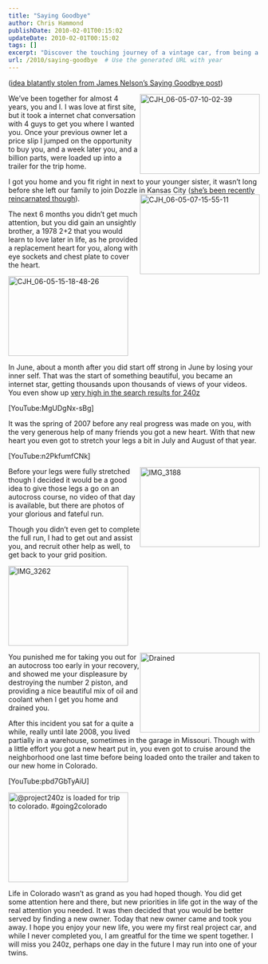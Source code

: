 ```yaml
---
title: "Saying Goodbye"
author: Chris Hammond
publishDate: 2010-02-01T00:15:02
updateDate: 2010-02-01T00:15:02
tags: []
excerpt: "Discover the touching journey of a vintage car, from being a first love to parting ways with its owner. Watch the transformation unfold in this emotional tale."
url: /2010/saying-goodbye  # Use the generated URL with year
---
```

<p>(<a href="https://mywifeisfaster.blogspot.com/2010/01/saying-goodbye.html" target="_blank">idea blatantly stolen from James Nelson’s Saying Goodbye post</a>)</p>  <p><a title="CJH_06-05-07-10-02-39 by chrishammond, on Flickr" href="https://www.flickr.com/photos/chammond/4140330336/"><img style="display: inline; margin-left: 0px; margin-right: 0px" alt="CJH_06-05-07-10-02-39" align="right" src="https://farm3.static.flickr.com/2488/4140330336_61e4511b6a_m.jpg" width="240" height="160" /></a>We’ve been together for almost 4 years, you and I. I was love at first site, but it took a internet chat conversation with 4 guys to get you where I wanted you. Once your previous owner let a price slip I jumped on the opportunity to buy you, and a week later you, and a billion parts, were loaded up into a trailer for the trip home. </p>  <p>I got you home and you fit right in next to your younger sister, it wasn’t long before she left our family to join Dozzle in Kansas City (<a href="https://www.project350z.com/" target="_blank">she’s been recently reincarnated though</a>). <a title="CJH_06-05-07-15-55-11 by chrishammond, on Flickr" href="https://www.flickr.com/photos/chammond/4139593465/"><img alt="CJH_06-05-07-15-55-11" align="right" src="https://farm3.static.flickr.com/2572/4139593465_736007c3d4_m.jpg" width="240" height="160" /></a></p>  <p>The next 6 months you didn’t get much attention, but you did gain an unsightly brother, a 1978 2+2 that you would learn to love later in life, as he provided a replacement heart for you, along with eye sockets and chest plate to cover the heart.</p> <a title="CJH_06-05-15-18-48-26 by chrishammond, on Flickr" href="https://www.flickr.com/photos/chammond/4321433512/"><img alt="CJH_06-05-15-18-48-26" src="https://farm3.static.flickr.com/2729/4321433512_984788c373_m.jpg" width="240" height="160" /></a>   <p>In June, about a month after you did start off strong in June by losing your inner self. That was the start of something beautiful, you became an internet star, getting thousands upon thousands of views of your videos. You even show up <a href="https://www.google.com/search?hl=en&amp;source=hp&amp;q=240z" target="_blank">very high in the search results for 240z</a>&#160;</p>  <p>[YouTube:MgUDgNx-sBg]</p>  <p>It was the spring of 2007 before any real progress was made on you, with the very generous help of many friends you got a new heart. With that new heart you even got to stretch your legs a bit in July and August of that year.</p>  <p>[YouTube:n2PkfumfCNk]</p>  <p><a title="IMG_3188 by chrishammond, on Flickr" href="https://www.flickr.com/photos/chammond/1099837993/"><img style="display: inline; margin-left: 0px; margin-right: 0px" alt="IMG_3188" align="right" src="https://farm2.static.flickr.com/1152/1099837993_3ca01e4aed_m.jpg" width="240" height="160" /></a>Before your legs were fully stretched though I decided it would be a good idea to give those legs a go on an autocross course, no video of that day is available, but there are photos of your glorious and fateful run.</p>  <p>Though you didn’t even get to complete the full run, I had to get out and assist you, and recruit other help as well, to get back to your grid position.</p> <a title="IMG_3262 by chrishammond, on Flickr" href="https://www.flickr.com/photos/chammond/1100201961/"><img alt="IMG_3262" src="https://farm2.static.flickr.com/1315/1100201961_16bcdff5fe_m.jpg" width="240" height="160" /></a>   <p><a title="Drained by chrishammond, on Flickr" href="https://www.flickr.com/photos/chammond/1121489208/"><img style="display: inline; margin-left: 0px; margin-right: 0px" alt="Drained" align="right" src="https://farm2.static.flickr.com/1107/1121489208_b95723354c_m.jpg" width="240" height="160" /></a>You punished me for taking you out for an autocross too early in your recovery, and showed me your displeasure by destroying the number 2 piston, and providing a nice beautiful mix of oil and coolant when I get you home and drained you.</p>  <p>After this incident you sat for a quite a while, really until late 2008, you lived partially in a warehouse, sometimes in the garage in Missouri. Though with a little effort you got a new heart put in, you even got to cruise around the neighborhood one last time before being loaded onto the trailer and taken to our new home in Colorado.</p>  <p>[YouTube:pbd7GbTyAiU]</p> <a title="@project240z is loaded for trip to colorado. #going2colorado by chrishammond, on Flickr" href="https://www.flickr.com/photos/chammond/3749868081/"><img alt="@project240z is loaded for trip to colorado. #going2colorado" src="https://farm3.static.flickr.com/2454/3749868081_c4bd798642_m.jpg" width="240" height="180" /></a>   <p>Life in Colorado wasn’t as grand as you had hoped though. You did get some attention here and there, but new priorities in life got in the way of the real attention you needed. It was then decided that you would be better served by finding a new owner. Today that new owner came and took you away. I hope you enjoy your new life, you were my first real project car, and while I never completed you, I am greatful for the time we spent together. I will miss you 240z, perhaps one day in the future I may run into one of your twins.</p>

